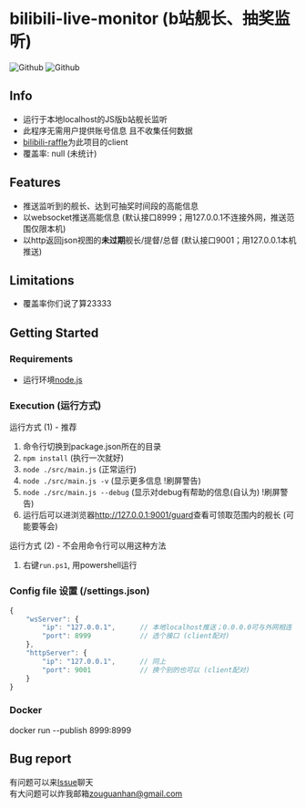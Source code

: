 # bilibili-live-monitor (b站舰长、抽奖监听) 
![Github](https://img.shields.io/github/license/Billyzou0741326/bilibili-live-raffle-monitor)
![Github](https://img.shields.io/badge/nodejs-8.6.1-blue)

## Info
 - 运行于本地localhost的JS版b站舰长监听
 - 此程序无需用户提供账号信息 且不收集任何数据  
 - [bilibili-raffle](https://github.com/Billyzou0741326/bilibili-raffle)为此项目的client
 - 覆盖率: null (未统计)

## Features
 - 推送监听到的舰长、达到可抽奖时间段的高能信息
 - 以websocket推送高能信息 (默认接口8999；用127.0.0.1不连接外网，推送范围仅限本机)
 - 以http返回json视图的**未过期**舰长/提督/总督 (默认接口9001；用127.0.0.1本机推送)

## Limitations
 - 覆盖率你们说了算23333

## Getting Started

### Requirements  
 - 运行环境[node.js](https://nodejs.org/en/download/)

### Execution (运行方式)  
运行方式 (1) - 推荐
 1. 命令行切换到package.json所在的目录
 2. `npm install`                    (执行一次就好)
 3. `node ./src/main.js`             (正常运行)
 4. `node ./src/main.js -v`          (显示更多信息 !刷屏警告)
 5. `node ./src/main.js --debug`     (显示对debug有帮助的信息(自认为) !刷屏警告)
 6. 运行后可以进浏览器<http://127.0.0.1:9001/guard>查看可领取范围内的舰长 (可能要等会)

运行方式 (2) - 不会用命令行可以用这种方法
 1. 右键`run.ps1`, 用powershell运行

### Config file 设置 (/settings.json)

```javascript
{
    "wsServer": {
        "ip": "127.0.0.1",      // 本地localhost推送；0.0.0.0可与外网相连
        "port": 8999            // 选个接口 (client配对)
    },
    "httpServer": {
        "ip": "127.0.0.1",      // 同上
        "port": 9001            // 换个别的也可以 (client配对)
    }
}
```
 
### Docker
docker run --publish 8999:8999 <image-name>

## Bug report  
有问题可以来[Issue](https://github.com/Billyzou0741326/bilibili-live-monitor-js/issues)聊天  
有大问题可以炸我邮箱<zouguanhan@gmail.com>  

